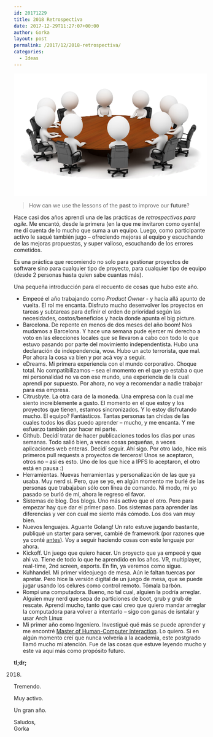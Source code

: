 ```yaml
---
id: 20171229
title: 2018 Retrospectiva
date: 2017-12-29T11:27:07+00:00
author: Gorka
layout: post
permalink: /2017/12/2018-retrospectiva/
categories:
  - Ideas
---
```


<img style="margin: auto;" src="/public/img/2017/12/retrospective.png" alt="Retrospective" />

> How can we use the lessons of the **past** to improve our **future**?

Hace casi dos años aprendí una de las prácticas de _retrospectivas para agile_. Me encantó, desde la primera (en la que me invitaron como oyente) me dí cuenta de lo mucho que suma a un equipo. Luego, como participante activo le saqué también jugo – ofreciendo mejoras al equipo y escuchando de las mejoras propuestas, y super valioso, escuchando de los errores cometidos.

Es una práctica que recomiendo no solo para gestionar proyectos de software sino para cualquier tipo de proyecto, para cualquier tipo de equipo (desde 2 personas hasta quien sabe cuantas más).

Una pequeña introducción para el recuento de cosas que hubo este año.

- Empecé el año trabajando como _Product Owner_ - y hacía allá apunto de vuelta. El rol me encanta. Disfruto mucho desenvolver los proyectos en tareas y subtareas para definir el orden de prioridad según las necesidades, costos/beneficios y hacía donde apunta el big picture.
- Barcelona. De repente en menos de dos meses del año boom! Nos mudamos a Barcelona. Y hace una semana pude ejercer mi derecho a voto en las elecciones locales que se llevaron a cabo con todo lo que estuvo pasando por parte del movimiento independentista. Hubo una declaración de independencia, wow. Hubo un acto terrorista, que mal. Por ahora la cosa va bien y por acá voy a seguir.
- eDreams. Mi primera experiencia con el mundo corporativo. Choque total. No compatibilizamos – sea el momento en el que yo estaba o que mi personalidad no va con ese mundo, una experiencia de la cual aprendí por supuesto. Por ahora, no voy a recomendar a nadie trabajar para esa empresa.
- Citrusbyte. La otra cara de la moneda. Una empresa con la cual me siento increiblemente a gusto. El momento en el que estoy y los proyectos que tienen, estamos sincronizados. Y lo estoy disfrutando mucho. El equipo? Fantásticos. Tantas personas tan chidas de las cuales todos los días puedo aprender – mucho, y me encanta. Y me esfuerzo también por hacer mi parte.
- Github. Decidí tratar de hacer publicaciones todos los días por unas semanas. Todo salió bien, a veces cosas pequeñas, a veces aplicaciones web enteras. Decidí seguir. Ahí sigo. Por otro lado, hice mis primeros pull requests a proyectos de terceros! Unos se aceptaron, otros no – asi es esto. Uno de los que hice a IPFS lo aceptaron, el otro está en pausa :)
- Herramientas. Nuevas herramientas y personalización de las que ya usaba. Muy nerd si. Pero, que se yo, en algún momento me burlé de las personas que trabajaban sólo con línea de comando. Ni modo, mi yo pasado se burló de mí, ahora le regreso el favor.
- Sistemas de blog. Dos blogs. Uno más activo que el otro. Pero para empezar hay que dar el primer paso. Dos sistemas para aprender las diferencias y ver con cual me siento más cómodo. Los dos van muy bien.
- Nuevos lenguajes. Aguante Golang! Un rato estuve jugando bastante, publiqué un starter para server, cambié de framework (por razones que ya conté [antes](https://aquigorka.com/2017/09/no-usar-iris-en-go/)). Voy a seguir haciendo cosas con este lenguaje por ahora.
- Kickoff. Un juego que quiero hacer. Un proyecto que ya empecé y que ahi va. Tiene de todo lo que he aprendido en los años. VR, multiplayer, real-time, 2nd screen, esports. En fin, ya veremos como sigue.
- Kuhhandel. Mi primer videojuego de mesa. Aún le faltan tuercas por apretar. Pero hice la versión digital de un juego de mesa, que se puede jugar usando los celures como control remoto. Tómala barbón.
- Rompí una computadora. Bueno, no tal cual, alguien la podría arreglar. Alguien muy nerd que sepa de particiones de boot, grub y grub de rescate. Aprendí mucho, tanto que casi creo que quiero mandar arreglar la computadora para volver a intentarlo – sigo con ganas de isntalar y usar Arch Linux
- Mi primer año como Ingeniero. Investigué qué más se puede aprender y me encontré [Master of Human-Computer Interaction](https://www.hcii.cmu.edu/academics/mhci). Lo quiero. Si en algún momento creí que nunca volvería a la academia, este postgrado llamó mucho mi atención. Fue de las cosas que estuve leyendo mucho y este va aquí más como propósito futuro.

**tl;dr;**

2018.

Tremendo.

Muy activo.

Un gran año.


Saludos,<br />
Gorka

